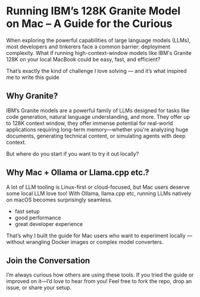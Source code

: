 # Running IBM’s 128K Granite Model on Mac – A Guide for the Curious
When exploring the powerful capabilities of large language models (LLMs), most developers and tinkerers face a common barrier: deployment complexity. What if running high-context-window models like IBM's Granite 128K on your local MacBook could be easy, fast, and efficient?

That’s exactly the kind of challenge I love solving — and it’s what inspired me to write this guide

## Why Granite?

IBM’s Granite models are a powerful family of LLMs designed for tasks like code generation, natural language understanding, and more. They offer up to 128K context window, they offer immense potential for real-world applications requiring long-term memory—whether you're analyzing huge documents, generating technical content, or simulating agents with deep context.

But where do you start if you want to try it out locally?

## Why Mac + Ollama or Llama.cpp etc.?
A lot of LLM tooling is Linux-first or cloud-focused, but Mac users deserve some local LLM love too! With Ollama, llama.cpp etc, running LLMs natively on macOS becomes surprisingly seamless.
- fast setup
- good performance
- great developer experience

That’s why I built the guide for Mac users who want to experiment locally — without wrangling Docker images or complex model converters.

## Join the Conversation

I’m always curious how others are using these tools. If you tried the guide or improved on it—I’d love to hear from you! Feel free to fork the repo, drop an issue, or share your setup.

